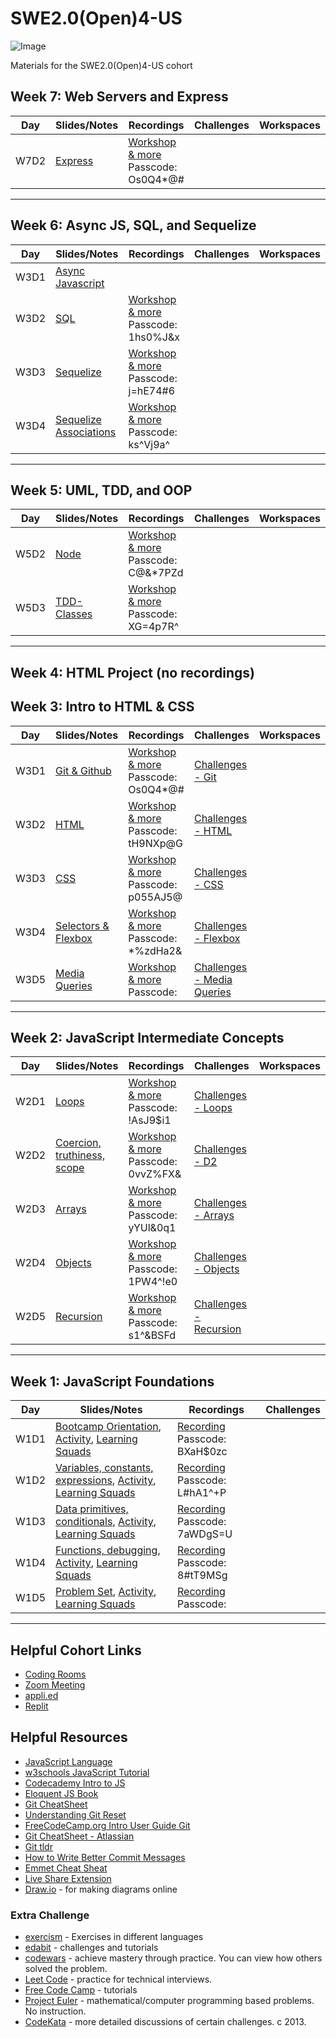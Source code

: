 # SWE2.0(Open)4-US

![Image](/images/banner.png "Multiverse banner")

Materials for the SWE2.0(Open)4-US cohort

## Week 7: Web Servers and Express

|Day|Slides/Notes|Recordings|Challenges|Workspaces|
|-----| ------------- |---------------------|----------|-------|
|W7D2|[Express](https://github.com/MultiverseLearningProducts/SWE-2.0-OPEN-4/tree/main/part-2/02-week-4/express)|[Workshop & more](https://multiverse-io.zoom.us/rec/share/MV7xVdAa-MAR0iKlmOc9Q1jh6WeGa2QapmbN0FA8r8lv2QkPjAc35sTqdDHgtNCO.zHmHSUPUy7g5zpqn) Passcode: Os0Q4*@#  ||

---

## Week 6: Async JS, SQL, and Sequelize

|Day|Slides/Notes|Recordings|Challenges|Workspaces|
|-----| ------------- |---------------------|----------|-------|
|W3D1|[Async Javascript](https://github.com/MultiverseLearningProducts/SWE-2.0-OPEN-4/tree/main/part-2/02-week-3/asynchronous-js)|||
|W3D2|[SQL](https://github.com/MultiverseLearningProducts/SWE-2.0-OPEN-4/tree/main/part-2/02-week-3/sql)|[Workshop & more](https://multiverse-io.zoom.us/rec/share/q-o4bY3wlwB4v7YrOvgdN5acWMKbkAb-eqcMiv-p4qs8FH5x7WoPHmxTeJ8pxYnH.7J37XSgeMg-4lW9q) Passcode: 1hs0%J&x||
|W3D3|[Sequelize](https://github.com/MultiverseLearningProducts/SWE-2.0-OPEN-4/tree/main/part-2/02-week-3/sequelize)|[Workshop & more](https://multiverse-io.zoom.us/rec/share/ax_6wCqstZ2yWyr_KqNXOGLdfmWieTj8UuJTgAFuyyeN_QBNnXNN0WWnIssUMxYk.4gRTcLIjqRQDC4Qc) Passcode: j=hE74#6||
|W3D4|[Sequelize Associations](https://github.com/MultiverseLearningProducts/SWE-2.0-OPEN-4/tree/main/part-2/02-week-3/sequelize-associations)|[Workshop & more](https://multiverse-io.zoom.us/rec/share/5uTXPtX36K2s2vEzo4uXTZ9NvyPyNuEhdBUPiHhsy1avd27Fuc8_yK90VXlSoVKH.BfcI7AOev9wX18Na) Passcode: ks^Vj9a^||
---

## Week 5: UML, TDD, and OOP

|Day|Slides/Notes|Recordings|Challenges|Workspaces|
|-----| ------------- |---------------------|----------|-------|
|W5D2|[Node](https://github.com/MultiverseLearningProducts/SWE-2.0-OPEN-4/tree/main/part-2/02-week-1/02-node)|[Workshop & more](https://multiverse-io.zoom.us/rec/share/rdDDCrqiIgyZOxDtmRdsT-z7xwu-HxE-MzQHXKfkcO0fyag00Nxowg6SgpbFcPDe.4SLM5mvJdSavKbI5) Passcode: C@&*7PZd||
|W5D3|[TDD-Classes](https://github.com/MultiverseLearningProducts/SWE-2.0-OPEN-4/tree/main/part-2/02-week-1/03-TDD-Classes)|[Workshop & more](https://multiverse-io.zoom.us/rec/share/eCWfZ64Yv9SCa5T5pIiPNU-8BmvwkTwbiSvzM2Lr3sZcUL5wdynqEKSeZ-08tgu8.kmc1CtCez8rgyyWZ) Passcode: XG=4p7R^||
---

## Week 4: HTML Project (no recordings)


## Week 3: Intro to HTML & CSS

|Day|Slides/Notes|Recordings|Challenges|Workspaces|
|-----| ------------- |---------------------|----------|-------|
|W3D1|[Git & Github](https://github.com/MultiverseLearningProducts/SWE-2.0-OPEN-4/tree/main/03-Week3-DO-NOT-EDIT/1-Git)|[Workshop & more](https://multiverse-io.zoom.us/rec/share/MV7xVdAa-MAR0iKlmOc9Q1jh6WeGa2QapmbN0FA8r8lv2QkPjAc35sTqdDHgtNCO.zHmHSUPUy7g5zpqn) Passcode: Os0Q4*@#  |[Challenges - Git](https://learngitbranching.js.org/?locale=en_US)|
|W3D2|[HTML](/Users/lindaeng/Desktop/SWE-2.0-OPEN-4/02-Week2-DO-NOT-EDIT/2-truthiness-and-scope)|[Workshop & more](https://multiverse-io.zoom.us/rec/share/8UYY9QyBFqvS5xe8fg8YXaB9oH5kld8APzv8fo0mrc8EM048dtiFM84-J2_EWH8g.bDtCx-UTVWbGe2Ll) Passcode: tH9NXp@G|[Challenges - HTML]()|
|W3D3|[CSS](/Users/lindaeng/Desktop/SWE-2.0-OPEN-4/02-Week2-DO-NOT-EDIT/3-Arrays)|[Workshop & more](https://multiverse-io.zoom.us/rec/share/L9pOLG1Bvlzq6PqNM2bUs8-dgn5Ik8aZvlTB_bLFm_GED8GGUhFrSgKOwFgutnDG.gWFWkTDLm_Sp7_f5) Passcode: p055AJ5@|[Challenges - CSS]()|
|W3D4|[Selectors & Flexbox](/Users/lindaeng/Desktop/SWE-2.0-OPEN-4/02-Week2-DO-NOT-EDIT/4-Objects)|[Workshop & more](https://multiverse-io.zoom.us/rec/share/K9IMj4q1BfMeJV2khZIE6IJ1Bay0cuCWPMRQXWiLUN2NaSrEbmLwO_00mgAzoPmG.K5Gpprl7QovJtx_X) Passcode: *%zdHa2&|[Challenges - Flexbox]()|
|W3D5|[Media Queries]()|[Workshop & more]() Passcode: |[Challenges - Media Queries]()|
---

## Week 2: JavaScript Intermediate Concepts

|Day|Slides/Notes|Recordings|Challenges|Workspaces|
|-----| ------------- |---------------------|----------|-------|
|W2D1|[Loops](/Users/lindaeng/Desktop/SWE-2.0-OPEN-4/02-Week2-DO-NOT-EDIT/1-loops)|[Workshop & more](https://multiverse-io.zoom.us/rec/share/mVRhf6u7H9JZ_G_NOiju0Hrm5W8hTmC-xySUvfaQVgikixiqhljUH7a9Gdsa-_32.Wk2myb6AENSAR4CM) Passcode: !AsJ9$i1  |[Challenges - Loops]()|
|W2D2|[Coercion, truthiness, scope](/Users/lindaeng/Desktop/SWE-2.0-OPEN-4/02-Week2-DO-NOT-EDIT/2-truthiness-and-scope)|[Workshop & more](https://multiverse-io.zoom.us/rec/share/xa0kHt5yhsRgoKcGQQsr6axeJs8Ma-Bu5HfRkjV0x7tShiFnrYOVKN6qA6At_C-q.dgKbZynujwYqPy3v) Passcode: 0vvZ%FX&|[Challenges - D2]()|
|W2D3|[Arrays](/Users/lindaeng/Desktop/SWE-2.0-OPEN-4/02-Week2-DO-NOT-EDIT/3-Arrays)|[Workshop & more](https://multiverse-io.zoom.us/rec/share/FHlx0-A0Rf7gzWjk3tMIhZTWcww20AVxQT3Du7yB-66LaWSYNrQ708M24O4gV7gl.GbyhcMGL6cenR27W) Passcode: yYUl&0q1 |[Challenges - Arrays]()|
|W2D4|[Objects](/Users/lindaeng/Desktop/SWE-2.0-OPEN-4/02-Week2-DO-NOT-EDIT/4-Objects)|[Workshop & more](https://multiverse-io.zoom.us/rec/share/2QggfxGQn8rJ821k3NiulwOdHjUHuStqb_LYAOwlDOKfpRRNNsOt1WI574NVVTI.wkf3Zh3vvn_TjSfI) Passcode: 1PW4^!e0|[Challenges - Objects]()|
|W2D5|[Recursion](https://docs.google.com/presentation/d/e/2PACX-1vTHvjQq3Rf4O0bWIoAIBMLlqvySSEpdOhwQsW-0JK4S7EPgh5uM6Uq8IX45EhW_QaAn-ZUZsnBTvNoc/pub?start=false&loop=false&delayms=3000)|[Workshop & more](https://multiverse-io.zoom.us/rec/share/Be5Hd2nHaRgLWKf1tOlPwH92i42nIHnmZS0ffcYvG3PrKGUAUa0MonQAV4UF6nB5.NeZCW9gZGQRJwrS7) Passcode: s1^&BSFd|[Challenges - Recursion]()|
---

## Week 1: JavaScript Foundations

|Day|Slides/Notes|Recordings|Challenges|
|-----| ------------- |---------------------|----------|
|W1D1|[Bootcamp Orientation](), [Activity](), [Learning Squads]()| [Recording](https://multiverse-io.zoom.us/rec/share/67FLG1Bfrl-KpBt_NwIKYZkLkWQmJJkczLlv_yU3X2pdJXHrXZ3xKmzSwP7NwvbU.pI1O2wmgoHSRqA5V) Passcode: BXaH$0zc ||
|W1D2|[Variables, constants, expressions](01-Week1/2-variables-constants-expressions), [Activity](), [Learning Squads]()| [Recording](https://multiverse-io.zoom.us/rec/share/s1t2X2Fg9v3k3Bicd7bbF6wFV3oUwr6lyJpCnypjHnywjxWc4GyK03biLLRXiTkI.32_XauJLdXQ-pvx5) Passcode: L#hA1^+P ||
|W1D3|[Data primitives, conditionals](01-Week1-DO-NOT-EDIT/3-data-primitives-conditionals), [Activity](), [Learning Squads]()| [Recording](https://multiverse-io.zoom.us/rec/share/QL0zV8Etjcu3s455MVx4MUYaObUTIFz7HUlhM-U78XZS5y-2nTJIzV0CjnZrsh5-.kX-GrQzDvDuF24Ak) Passcode: 7aWDgS=U ||
|W1D4|[Functions, debugging](01-Week1-DO-NOT-EDIT/4-functions), [Activity](01-Week1-DO-NOT-EDIT/4-functions/functionPractice.js), [Learning Squads]()| [Recording](https://multiverse-io.zoom.us/rec/share/ZjmZQmqlhvHpMqPNQbPj_e3z3EZc4lwZRK48K3PxQqcWU5HjQZnqLy8Ou-UDQIE.XxdK-KFo_Z_eT5cG) Passcode: 8#tT9MSg ||
|W1D5|[Problem Set](), [Activity](), [Learning Squads]()| [Recording]() Passcode:  ||

---

## Helpful Cohort Links
* [Coding Rooms](https://app.codingrooms.com/app/)
* [Zoom Meeting]()
* [appli.ed](applied.multiverse.io)
* [Replit](https://replit.com/)

## Helpful Resources

* [JavaScript Language](https://developer.mozilla.org/en-US/docs/Web/JavaScript/Reference)
* [w3schools JavaScript Tutorial](https://www.w3schools.com/js/)
* [Codecademy Intro to JS](https://www.codecademy.com/learn/introduction-to-javascript)
* [Eloquent JS Book](https://eloquentjavascript.net/)
* [Git CheatSheet](https://education.github.com/git-cheat-sheet-education.pdf)
* [Understanding Git Reset](https://git-scm.com/book/en/v2/Git-Tools-Reset-Demystified)
* [FreeCodeCamp.org Intro User Guide Git](https://www.freecodecamp.org/news/git-and-github-for-beginners/)
* [Git CheatSheet - Atlassian](https://www.atlassian.com/git/tutorials/atlassian-git-cheatsheet)
* [Git tldr](https://tldr.ostera.io/git)
* [How to Write Better Commit Messages](https://www.freecodecamp.org/news/how-to-write-better-git-commit-messages/)
* [Emmet Cheat Sheat](https://docs.emmet.io/cheat-sheet/)
* [Live Share Extension](https://code.visualstudio.com/learn/collaboration/live-share)
* [Draw.io](https://app.diagrams.net/) - for making diagrams online

### Extra Challenge

* [exercism](https://exercism.org/) - Exercises in different languages
* [edabit](https://edabit.com) - challenges and tutorials
* [codewars](https://www.codewars.com/) - achieve mastery through practice. You can view how others solved the problem.
* [Leet Code](https://leetcode.com/) - practice for technical interviews.
* [Free Code Camp](https://www.freecodecamp.org/) - tutorials
* [Project Euler](https://projecteuler.net/) - mathematical/computer programming based problems. No instruction.
* [CodeKata](http://codekata.com/) - more detailed discussions of certain challenges. c 2013.
